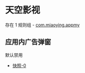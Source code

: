 # 天空影视

存在 1 规则组 - [com.miaoying.appmy](/src/apps/com.miaoying.appmy.ts)

## 应用内广告弹窗

默认禁用

- [快照-0](https://i.gkd.li/i/12846524)
